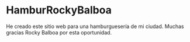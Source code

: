 # HamburRockyBalboa
He creado este sitio web para una hamburguesería de mi ciudad. Muchas gracias Rocky Balboa por esta oportunidad.
